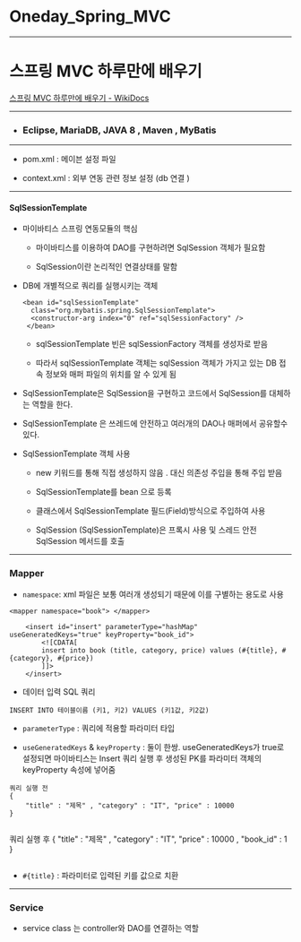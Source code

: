 # Oneday_Spring_MVC

---

# 스프링 MVC 하루만에 배우기

[](https://wikidocs.net/book/5792)[스프링 MVC 하루만에 배우기 - WikiDocs](https://wikidocs.net/book/5792)

---

- ### Eclipse, MariaDB, JAVA 8 , Maven , MyBatis

---

- pom.xml : 메이븐 설정 파일

- context.xml : 외부 연동 관련 정보 설정 (db 연결 )

---

#### SqlSessionTemplate

- 마이바티스 스프링 연동모듈의 핵심
  
  - 마이바티스를 이용하여 DAO를 구현하려면 SqlSession 객체가 필요함
  
  - SqlSession이란 논리적인 연결상태를 말함

- DB에 개별적으로 쿼리를 실행시키는 객체
  
  ```
  <bean id="sqlSessionTemplate"
    class="org.mybatis.spring.SqlSessionTemplate">
    <constructor-arg index="0" ref="sqlSessionFactory" />
   </bean>  
  ```
  
  - sqlSessionTemplate 빈은 sqlSessionFactory 객체를 생성자로 받음
  
  - 따라서 sqlSessionTemplate 객체는 sqlSession 객체가 가지고 있는 DB 접속 정보와 매퍼 파일의 위치를 알 수 있게 됨

- SqlSessionTemplate은 SqlSession을 구현하고 코드에서 SqlSession를 대체하는 역할을 한다.

- SqlSessionTemplate 은 쓰레드에 안전하고 여러개의 DAO나 매퍼에서 공유할수 있다.

- SqlSessionTemplate 객체 사용
  
  - new 키워드를 통해 직접 생성하지 않음 .  대신 의존성 주입을 통해 주입 받음 
  
  - SqlSessionTemplate를 bean 으로 등록
  
  - 클래스에서 SqlSessionTemplate 필드(Field)방식으로 주입하여 사용
  
  - SqlSession (SqlSessionTemplate)은 프록시 사용 및 스레드 안전 SqlSession 메서드를 호출

---

### Mapper

- `namespace`:  xml 파일은 보통 여러개 생성되기 때문에 이를 구별하는 용도로 사용

```
<mapper namespace="book"> </mapper>
```

```
    <insert id="insert" parameterType="hashMap" useGeneratedKeys="true" keyProperty="book_id">  
        <![CDATA[
        insert into book (title, category, price) values (#{title}, #{category}, #{price})
        ]]>
    </insert>
```

- 데이터 입력 SQL 쿼리

`INSERT INTO 테이블이름 (키1, 키2) VALUES (키1값, 키2값)`

- `parameterType` : 쿼리에 적용할 파라미터 타입

- `useGeneratedKeys` & `keyProperty` : 둘이 한쌍.  useGeneratedKeys가 true로 설정되면 마이바티스는 Insert 쿼리 실행 후 생성된 PK를 파라미터 객체의 keyProperty 속성에 넣어줌 

```
쿼리 실행 전 
{
    "title" : "제목" , "category" : "IT", "price" : 10000
}


```
쿼리 실행 후 
{
    "title" : "제목" , "category" : "IT", "price" : 10000 , "book_id" : 1
}
```
```

- `#{title}` : 파라미터로 입력된 키를 값으로 치환 



---

### Service

- service class 는 controller와 DAO를 연결하는 역할 